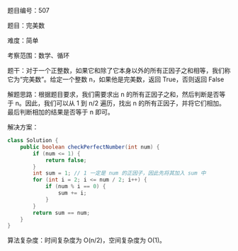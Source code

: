 题目编号：507

题目：完美数

难度：简单

考察范围：数学、循环

题干：对于一个正整数，如果它和除了它本身以外的所有正因子之和相等，我们称它为“完美数”。给定一个整数 n，如果他是完美数，返回 True，否则返回 False

解题思路：根据题目要求，我们需要求出 n 的所有正因子之和，然后判断是否等于 n。因此，我们可以从 1 到 n/2 遍历，找出 n 的所有正因子，并将它们相加。最后判断相加的结果是否等于 n 即可。

解决方案：

```java
class Solution {
    public boolean checkPerfectNumber(int num) {
        if (num <= 1) {
            return false;
        }
        int sum = 1; // 1 一定是 num 的正因子，因此先将其加入 sum 中
        for (int i = 2; i <= num / 2; i++) {
            if (num % i == 0) {
                sum += i;
            }
        }
        return sum == num;
    }
}
```

算法复杂度：时间复杂度为 O(n/2)，空间复杂度为 O(1)。